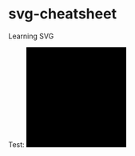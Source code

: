 # svg-cheatsheet
Learning SVG

Test:
<svg height="200" width="200">
    <rect x="0" y="0" height="200" width="200"></rect>
</svg>
